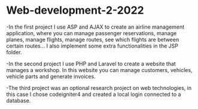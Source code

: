 # Web-development-2-2022

-In the first project I use ASP and AJAX to create an airline management application, where you can manage passenger reservations, manage planes, manage flights, manage routes, see which flights are between certain routes... I also implement some extra functionalities in the JSP folder.

-In the second project I use PHP and Laravel to create a website that manages a workshop. In this website you can manage customers, vehicles, vehicle parts and generate invoices.

-The third project was an optional research project on web technologies, in this case I chose codeigniter4 and created a local login connected to a database.
